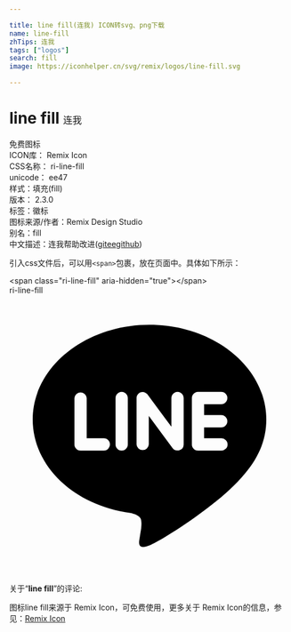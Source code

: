 ```yaml
---

title: line fill(连我) ICON转svg、png下载
name: line-fill
zhTips: 连我
tags: ["logos"]
search: fill
image: https://iconhelper.cn/svg/remix/logos/line-fill.svg

---
```


# line fill  <small style="font-size: 60%;font-weight: 100">连我</small>


<div class="detail-page">
<p>
<span><span class="badge-success badge">免费图标</span> </span>
<br/>
<span>
ICON库：
<span class="badge-secondary badge">Remix Icon</span> 
</span>
<br/>
<span>
CSS名称：
<span class="badge-secondary badge">ri-line-fill</span> 
</span>
<br/>
<span>
unicode：
<span class="badge-secondary badge">ee47</span> 
<copy-btn content='ee47' btn-title=""></copy-btn>
<copy-btn :content='String.fromCodePoint(parseInt("ee47", 16))' btn-title="复制U"></copy-btn>
</span><br/><span>样式：<span class="badge-light badge">填充(fill)</span></span>
<br/>
<span>
版本：
<span class="badge-secondary badge">2.3.0</span> 
</span><br/><span>标签：<span class="badge-light badge"><router-link to="/tags/logos.html">徽标</router-link></span></span>
<br/>
<span>图标来源/作者：<span class="badge-light badge">Remix Design Studio</span></span> 
<br/>
<span>别名：<span class="badge-light badge">fill</span></span><br/><span class="zh-detail">中文描述：<span class="badge-primary badge">连我</span><span class="help-link"><span>帮助改进</span>(<a href="https://gitee.com/liuwave/icon-helper/edit/master/json/remix/logos/line-fill.json" target="_blank" rel="noopener noreferrer">gitee</a><a href="https://github.com/liuwave/icon-helper/edit/master/json/remix/logos/line-fill.json" target="_blank" rel="noopener noreferrer">github</a></span>)</span><br/>
</p>
</div>
<div class="alert alert-dark">
  <i class="ri-line-fill ri-xs"></i>
  <i class="ri-line-fill ri-sm"></i>
  <i class="ri-line-fill ri-lg"></i>
  <i class="ri-line-fill ri-2x"></i>
  <i class="ri-line-fill ri-3x"></i>
  <i class="ri-line-fill ri-5x"></i>
  <i class="ri-line-fill ri-7x"></i>
</div>
<div>
  <p>引入css文件后，可以用<code>&lt;span&gt;</code>包裹，放在页面中。具体如下所示：    
  </p>
  <div class="alert alert-primary" style="font-size: 14px">
    &lt;span class="ri-line-fill" aria-hidden="true"&gt;&lt;/span&gt;
    <copy-btn content='<span class="ri-line-fill" aria-hidden="true"></span>'></copy-btn>
  </div>
  <div class="alert alert-secondary">
    <i class="ri-line-fill"
    style="font-size: 24px"
    aria-hidden="true"></i> ri-line-fill
    <copy-btn content="ri-line-fill" btn-title="复制图标名称"></copy-btn>
  </div>
</div>
<div id="svg" class="svg-wrap">
<svg xmlns="http://www.w3.org/2000/svg" viewBox="0 0 24 24">
    <g>
        <path fill="none" d="M0 0h24v24H0z"/>
        <path fill-rule="nonzero" d="M18.663 10.84a.526.526 0 0 1-.526.525h-1.462v.938h1.462a.525.525 0 1 1 0 1.049H16.15a.526.526 0 0 1-.522-.524V8.852c0-.287.235-.525.525-.525h1.988a.525.525 0 0 1-.003 1.05h-1.462v.938h1.462c.291 0 .526.237.526.525zm-4.098 2.485a.538.538 0 0 1-.166.025.515.515 0 0 1-.425-.208l-2.036-2.764v2.45a.525.525 0 0 1-1.047 0V8.852a.522.522 0 0 1 .52-.523c.162 0 .312.086.412.211l2.052 2.775V8.852c0-.287.235-.525.525-.525.287 0 .525.238.525.525v3.976a.524.524 0 0 1-.36.497zm-4.95.027a.526.526 0 0 1-.523-.524V8.852c0-.287.236-.525.525-.525.289 0 .524.238.524.525v3.976a.527.527 0 0 1-.526.524zm-1.53 0H6.098a.528.528 0 0 1-.525-.524V8.852a.527.527 0 0 1 1.05 0v3.45h1.464a.525.525 0 0 1 0 1.05zM12 2.572c-5.513 0-10 3.643-10 8.118 0 4.01 3.558 7.369 8.363 8.007.325.068.769.215.881.492.1.25.066.638.032.9l-.137.85c-.037.25-.2.988.874.537 1.076-.449 5.764-3.398 7.864-5.812C21.313 14.089 22 12.477 22 10.69c0-4.475-4.488-8.118-10-8.118z"/>
    </g>
</svg>

</div>
<detail full-name='ri-line-fill'></detail>  
<div class="icon-detail__container">
<p>关于“<b>line fill</b>”的评论:</p>
</div>
<Vssue title="关于“line fill”的评论" />    
<div><p>图标line fill来源于 Remix Icon，可免费使用，更多关于  Remix Icon的信息，参见：<a target="_blank" href="https://iconhelper.cn/remix.html">Remix Icon</a>
</p></div>
